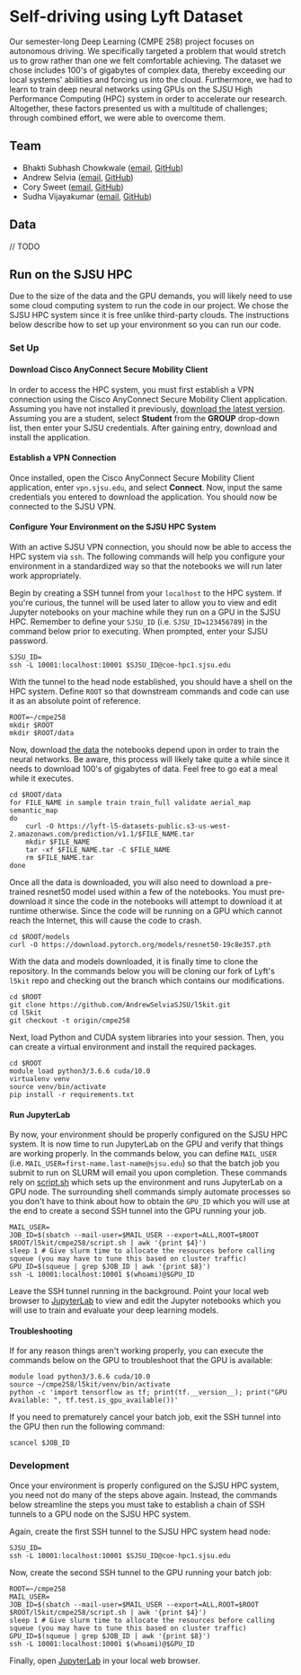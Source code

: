 # Self-driving using Lyft Dataset

Our semester-long Deep Learning (CMPE 258) project focuses on autonomous driving. We specifically targeted a problem that would stretch us to grow rather than one we felt comfortable achieving. The dataset we chose includes 100's of gigabytes of complex data, thereby exceeding our local systems' abilities and forcing us into the cloud. Furthermore, we had to learn to train deep neural networks using GPUs on the SJSU High Performance Computing (HPC) system in order to accelerate our research. Altogether, these factors presented us with a multitude of challenges; through combined effort, we were able to overcome them.

## Team

* Bhakti Subhash Chowkwale ([email](mailto:bhaktisubhash.chowkwale@sjsu.edu), [GitHub](https://github.com/bhaktichowkwale))
* Andrew Selvia ([email](mailto:andrew.selvia@sjsu.edu), [GitHub](https://github.com/AndrewSelviaSJSU))
* Cory Sweet ([email](mailto:cory.sweet@sjsu.edu), [GitHub](https://github.com/cx2sweet))
* Sudha Vijayakumar ([email](mailto:sudha.vijayakumar@sjsu.edu), [GitHub](https://github.com/sudha-vijayakumar))

## Data

// TODO

## Run on the SJSU HPC

Due to the size of the data and the GPU demands, you will likely need to use some cloud computing system to run the code in our project. We chose the SJSU HPC system since it is free unlike third-party clouds. The instructions below describe how to set up your environment so you can run our code.

### Set Up

#### Download Cisco AnyConnect Secure Mobility Client

In order to access the HPC system, you must first establish a VPN connection using the Cisco AnyConnect Secure Mobility Client application. Assuming you have not installed it previously, [download the latest version](https://vpn.sjsu.edu). Assuming you are a student, select **Student** from the **GROUP** drop-down list, then enter your SJSU credentials. After gaining entry, download and install the application.

#### Establish a VPN Connection

Once installed, open the Cisco AnyConnect Secure Mobility Client application, enter `vpn.sjsu.edu`, and select **Connect**. Now, input the same credentials you entered to download the application. You should now be connected to the SJSU VPN.

#### Configure Your Environment on the SJSU HPC System

With an active SJSU VPN connection, you should now be able to access the HPC system via `ssh`. The following commands will help you configure your environment in a standardized way so that the notebooks we will run later work appropriately.

Begin by creating a SSH tunnel from your `localhost` to the HPC system. If you're curious, the tunnel will be used later to allow you to view and edit Jupyter notebooks on your machine while they run on a GPU in the SJSU HPC. Remember to define your `SJSU_ID` (i.e. `SJSU_ID=123456789`) in the command below prior to executing. When prompted, enter your SJSU password.

```shell
SJSU_ID=
ssh -L 10001:localhost:10001 $SJSU_ID@coe-hpc1.sjsu.edu
```

With the tunnel to the head node established, you should have a shell on the HPC system. Define `ROOT` so that downstream commands and code can use it as an absolute point of reference.

```shell
ROOT=~/cmpe258
mkdir $ROOT
mkdir $ROOT/data
```

Now, download [the data](https://self-driving.lyft.com/level5/download/) the notebooks depend upon in order to train the neural networks. Be aware, this process will likely take quite a while since it needs to download 100's of gigabytes of data. Feel free to go eat a meal while it executes.

```shell
cd $ROOT/data
for FILE_NAME in sample train train_full validate aerial_map semantic_map
do
    curl -O https://lyft-l5-datasets-public.s3-us-west-2.amazonaws.com/prediction/v1.1/$FILE_NAME.tar
    mkdir $FILE_NAME
    tar -xf $FILE_NAME.tar -C $FILE_NAME
    rm $FILE_NAME.tar
done
```

Once all the data is downloaded, you will also need to download a pre-trained resnet50 model used within a few of the notebooks. You must pre-download it since the code in the notebooks will attempt to download it at runtime otherwise. Since the code will be running on a GPU which cannot reach the Internet, this will cause the code to crash. 

```shell
cd $ROOT/models
curl -O https://download.pytorch.org/models/resnet50-19c8e357.pth 
```

With the data and models downloaded, it is finally time to clone the repository. In the commands below you will be cloning our fork of Lyft's `l5kit` repo and checking out the branch which contains our modifications.

```shell
cd $ROOT
git clone https://github.com/AndrewSelviaSJSU/l5kit.git
cd l5kit
git checkout -t origin/cmpe258
```

Next, load Python and CUDA system libraries into your session. Then, you can create a virtual environment and install the required packages. 

```shell
cd $ROOT
module load python3/3.6.6 cuda/10.0
virtualenv venv
source venv/bin/activate
pip install -r requirements.txt
```

#### Run JupyterLab

By now, your environment should be properly configured on the SJSU HPC system. It is now time to run JupyterLab on the GPU and verify that things are working properly. In the commands below, you can define `MAIL_USER` (i.e. `MAIL_USER=first-name.last-name@sjsu.edu`) so that the batch job you submit to run on SLURM will email you upon completion. These commands rely on [script.sh](script.sh) which sets up the environment and runs JupyterLab on a GPU node. The surrounding shell commands simply automate processes so you don't have to think about how to obtain the `GPU_ID` which you will use at the end to create a second SSH tunnel into the GPU running your job.

```shell
MAIL_USER=
JOB_ID=$(sbatch --mail-user=$MAIL_USER --export=ALL,ROOT=$ROOT $ROOT/l5kit/cmpe258/script.sh | awk '{print $4}')
sleep 1 # Give slurm time to allocate the resources before calling squeue (you may have to tune this based on cluster traffic)
GPU_ID=$(squeue | grep $JOB_ID | awk '{print $8}')
ssh -L 10001:localhost:10001 $(whoami)@$GPU_ID
```

Leave the SSH tunnel running in the background. Point your local web browser to [JupyterLab](http://localhost:10001/lab) to view and edit the Jupyter notebooks which you will use to train and evaluate your deep learning models.

#### Troubleshooting

If for any reason things aren't working properly, you can execute the commands below on the GPU to troubleshoot that the GPU is available:

```shell
module load python3/3.6.6 cuda/10.0
source ~/cmpe258/l5kit/venv/bin/activate
python -c 'import tensorflow as tf; print(tf.__version__); print("GPU Available: ", tf.test.is_gpu_available())'
```

If you need to prematurely cancel your batch job, exit the SSH tunnel into the GPU then run the following command:

```shell
scancel $JOB_ID
```

### Development

Once your environment is properly configured on the SJSU HPC system, you need not do many of the steps above again. Instead, the commands below streamline the steps you must take to establish a chain of SSH tunnels to a GPU node on the SJSU HPC system.

Again, create the first SSH tunnel to the SJSU HPC system head node:

```shell
SJSU_ID=
ssh -L 10001:localhost:10001 $SJSU_ID@coe-hpc1.sjsu.edu
```

Now, create the second SSH tunnel to the GPU running your batch job:

```shell
ROOT=~/cmpe258
MAIL_USER=
JOB_ID=$(sbatch --mail-user=$MAIL_USER --export=ALL,ROOT=$ROOT $ROOT/l5kit/cmpe258/script.sh | awk '{print $4}')
sleep 1 # Give slurm time to allocate the resources before calling squeue (you may have to tune this based on cluster traffic)
GPU_ID=$(squeue | grep $JOB_ID | awk '{print $8}')
ssh -L 10001:localhost:10001 $(whoami)@$GPU_ID
```

Finally, open [JupyterLab](http://localhost:10001/lab) in your local web browser.